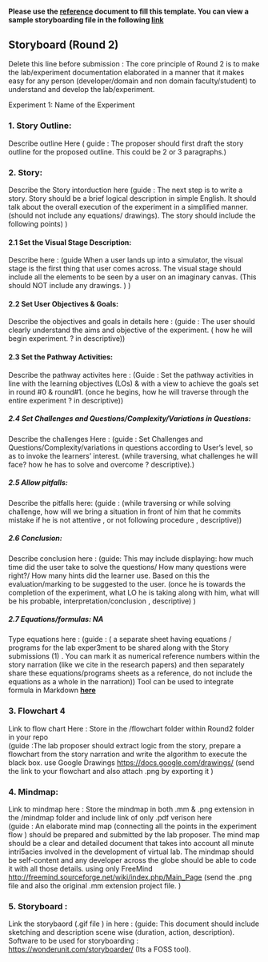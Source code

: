 #### Please use the [reference](https://github.com/virtual-labs/exp-dev-reference/blob/main/storyboard.org) document to fill this template. You can view a sample storyboarding file in the following [link](https://github.com/virtual-labs/exp-dev-reference/tree/main/sample/storyboard)



## Storyboard (Round 2)

Delete this line before submission : The core principle of Round 2 is to make the lab/experiment documentation elaborated in a manner that it makes easy for any person (developer/domain and non domain faculty/student) to understand and develop the lab/experiment.

Experiment 1: Name of the Experiment

### 1. Story Outline:

Describe outline Here ( guide : The proposer should first draft the story outline for the proposed outline. This could be 2 or 3 paragraphs.)

### 2. Story:

Describe the Story intorduction here (guide : The next step is to write a story. Story should be a brief logical description in simple English. It should talk about the overall execution of the experiment in a simplified manner. (should not include any equations/ drawings). The story should include the following points) )

#### 2.1 Set the Visual Stage Description:
Describe here : (guide When a user lands up into a simulator, the visual stage is the first thing that user comes across. The visual stage should include all the elements to be seen by a user on an imaginary canvas.  (This should NOT include any drawings. ) )

#### 2.2 Set User Objectives & Goals:
Describe the objectives and goals in details here : (guide : The user should clearly understand the aims and objective of the experiment. ( how he will begin experiment. ?  in descriptive))

#### 2.3 Set the Pathway Activities:

Describe the pathway activites here : (Guide : Set the pathway activities in line with the learning objectives (LOs)  & with a view to achieve the goals set in round #0 & round#1.  (once he begins, how he will traverse through the entire experiment ? in descriptive))

##### 2.4 Set Challenges and Questions/Complexity/Variations in Questions:

Describe the challenges Here : (guide : Set Challenges and Questions/Complexity/variations in questions according to User’s level, so as to invoke the learners’ interest.  (while traversing, what challenges he will face? how he has to solve and overcome ? descriptive).)

##### 2.5 Allow pitfalls:
Describe the pitfalls here: (guide : (while traversing or while solving challenge, how will we bring a situation in front of him that he commits mistake if he is not attentive , or not following procedure , descriptive))

##### 2.6 Conclusion:
Describe conclusion here : (guide: This may include displaying: how much time did the user take to solve the questions/ How many questions were right?/ How many hints did the learner use. Based on this the evaluation/marking to be suggested to the user. (once he is towards the completion of the experiment, what LO he is taking along with him, what will be his probable, interpretation/conclusion , descriptive) )

##### 2.7 Equations/formulas: NA
Type equations here : (guide : ( a separate sheet having equations / programs for the lab exper3ment to be shared along with the Story submissions (1) . You can mark it as numerical reference numbers within the story narration (like we cite in the research papers) and then separately share these equations/programs sheets as a reference, do not include the equations as a whole in the narration))
Tool can be used to integrate formula in Markdown <b> [here](http://latex.codecogs.com/eqneditor/samples/example3.php) </b>


### 3. Flowchart 4
Link to flow chart Here : Store in the  /flowchart folder within Round2 folder in your repo
<br>
(guide :The lab proposer should extract logic from the story, prepare a flowchart from the story narration and write the algorithm to execute the black box.  use Google Drawings https://docs.google.com/drawings/ (send the link to your flowchart and also attach .png by exporting it )

### 4. Mindmap:
 Link to mindmap here : Store the mindmap in both .mm & .png extension in the  /mindmap folder and include link of only .pdf verison here
 <br>
 (guide : An elaborate mind map (connecting all the points in the experiment flow ) should be prepared and submitted by the lab proposer. The mind map should be a clear and detailed document that takes into account all minute intri5acies involved in the development of virtual lab. The mindmap should be self-content and any developer across the globe should be able to code it with all those details. using only FreeMind http://freemind.sourceforge.net/wiki/index.php/Main_Page (send the .png file and also the original .mm extension project file. )

### 5. Storyboard :

Link the storybaord (.gif file ) in here :
(guide: This document should include sketching and description scene wise (duration, action, description). Software to be used for storyboarding : https://wonderunit.com/storyboarder/ (Its a FOSS tool).
